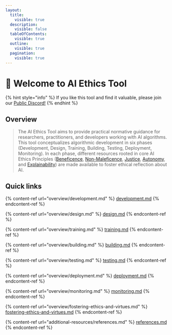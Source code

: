```yaml
---
layout:
  title:
    visible: true
  description:
    visible: false
  tableOfContents:
    visible: true
  outline:
    visible: true
  pagination:
    visible: true
---
```


# 👋 Welcome to AI Ethics Tool

{% hint style="info" %}
If you like this tool and find it valuable, please join our [Public Discord!](https://discord.gg/YZM7XcMzAg)
{% endhint %}

## Overview

> The AI Ethics Tool aims to provide practical normative guidance for researchers, practitioners, and developers working with AI algorithms. This tool conceptualizes algorithmic development in six phases (Development, Design, Training, Building, Testing, Deployment, Monitoring). In each phase, different resources rooted in core AI Ethics Principles ([Beneficence](additional-resources/ai-ethics-principles.md#beneficence), [Non-Maleficence](additional-resources/ai-ethics-principles.md#non-maleficence), [Justice](additional-resources/ai-ethics-principles.md#justice), [Autonomy](additional-resources/ai-ethics-principles.md#autonomy), and [Explainability](additional-resources/ai-ethics-principles.md#explainability)) are made available to foster ethical reflection about AI.

## Quick links

{% content-ref url="overview/development.md" %}
[development.md](overview/development.md)
{% endcontent-ref %}

{% content-ref url="overview/design.md" %}
[design.md](overview/design.md)
{% endcontent-ref %}

{% content-ref url="overview/training.md" %}
[training.md](overview/training.md)
{% endcontent-ref %}

{% content-ref url="overview/building.md" %}
[building.md](overview/building.md)
{% endcontent-ref %}

{% content-ref url="overview/testing.md" %}
[testing.md](overview/testing.md)
{% endcontent-ref %}

{% content-ref url="overview/deployment.md" %}
[deployment.md](overview/deployment.md)
{% endcontent-ref %}

{% content-ref url="overview/monitoring.md" %}
[monitoring.md](overview/monitoring.md)
{% endcontent-ref %}

{% content-ref url="overview/fostering-ethics-and-virtues.md" %}
[fostering-ethics-and-virtues.md](overview/fostering-ethics-and-virtues.md)
{% endcontent-ref %}

{% content-ref url="additional-resources/references.md" %}
[references.md](additional-resources/references.md)
{% endcontent-ref %}
